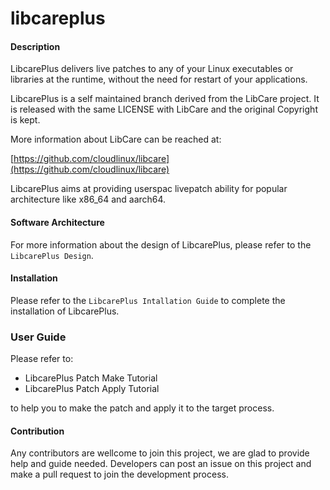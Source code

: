 # libcareplus

#### Description
LibcarePlus delivers live patches to any of your Linux executables or libraries at the runtime, without the need for restart of your applications.

LibcarePlus is a self maintained branch derived from the LibCare project. It is released with the same LICENSE with LibCare and the original Copyright is kept. 

More information about LibCare can be reached at:

[https://github.com/cloudlinux/libcare](https://github.com/cloudlinux/libcare)

LibcarePlus aims at providing userspac livepatch ability
for popular architecture like x86_64 and aarch64.

#### Software Architecture

For more information about the design of LibcarePlus,
please refer to the `LibcarePlus Design`.

#### Installation

Please refer to the `LibcarePlus Intallation Guide` to
complete the installation of LibcarePlus.


### User Guide

Please refer to:

* LibcarePlus Patch Make Tutorial
* LibcarePlus Patch Apply Tutorial

to help you to make the patch and apply it to the target process.

#### Contribution

Any contributors are wellcome to join this project,
we are glad to provide help and guide needed.
Developers can post an issue on this project and
make a pull request to join the development process.